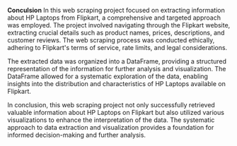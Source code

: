 **Conculsion**
In this web scraping project focused on extracting information about HP Laptops from Flipkart, a comprehensive and targeted approach was employed. The project involved navigating through the Flipkart website, extracting crucial details such as product names, prices, descriptions, and customer reviews. The web scraping process was conducted ethically, adhering to Flipkart's terms of service, rate limits, and legal considerations.

The extracted data was organized into a DataFrame, providing a structured representation of the information for further analysis and visualization. The DataFrame allowed for a systematic exploration of the data, enabling insights into the distribution and characteristics of HP Laptops available on Flipkart.

In conclusion, this web scraping project not only successfully retrieved valuable information about HP Laptops on Flipkart but also utilized various visualizations to enhance the interpretation of the data. The systematic approach to data extraction and visualization provides a foundation for informed decision-making and further analysis.
